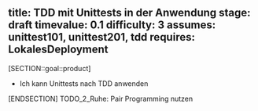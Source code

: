 title: TDD mit Unittests in der Anwendung
stage: draft
timevalue: 0.1
difficulty: 3
assumes: unittest101, unittest201, tdd
requires: LokalesDeployment
---
[SECTION::goal::product]

- Ich kann Unittests nach TDD anwenden

[ENDSECTION]
TODO_2_Ruhe: Pair Programming nutzen
